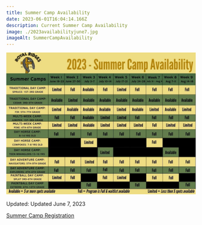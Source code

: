 ```yaml
---
title: Summer Camp Availability
date: 2023-06-01T16:04:14.166Z
description: Current Summer Camp Availability
image: ./2023availabilityjune7.jpg
imageAlt: SummerCampAvailability
---
```

![SummerCampAvailability](2023availabilityjune7.jpg "SummerCampAvailability")

Updated: Updated June 7, 2023

<div className='text-center mt-4'>
    <a 
        href='https://www.ultracamp.com/clientlogin.aspx?idCamp=1145&campCode=151'
        className='text-green-200 hover:text-indigo-400 hover:underline font-cursive text-2xl'
        target='_blank' 
        rel='noopener noreferrer'
    >Summer Camp Registration</a>
</div>